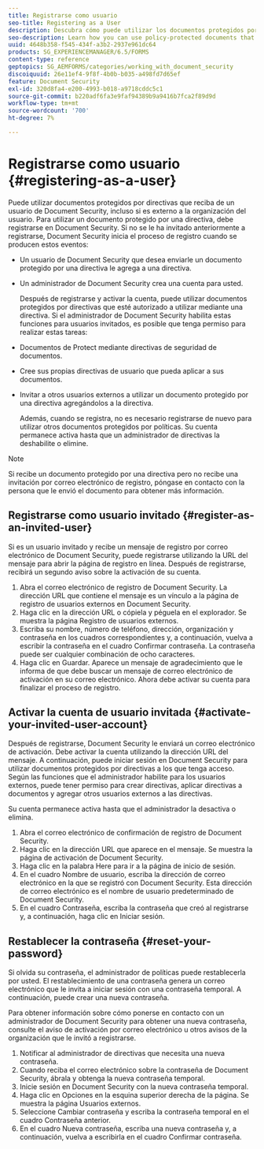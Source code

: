 ```yaml
---
title: Registrarse como usuario
seo-title: Registering as a User
description: Descubra cómo puede utilizar los documentos protegidos por directivas que recibe de un usuario de Document Security, incluso si es externo a la organización del usuario.
seo-description: Learn how you can use policy-protected documents that you receive from an document security user, even if you are external to the user’s organization.
uuid: 4648b358-f545-434f-a3b2-2937e961dc64
products: SG_EXPERIENCEMANAGER/6.5/FORMS
content-type: reference
geptopics: SG_AEMFORMS/categories/working_with_document_security
discoiquuid: 26e11ef4-9f8f-4b0b-b035-a498fd7d65ef
feature: Document Security
exl-id: 320d8fa4-e200-4993-b018-a9718cddc5c1
source-git-commit: b220adf6fa3e9faf94389b9a9416b7fca2f89d9d
workflow-type: tm+mt
source-wordcount: '700'
ht-degree: 7%

---
```


# Registrarse como usuario {#registering-as-a-user}

Puede utilizar documentos protegidos por directivas que reciba de un usuario de Document Security, incluso si es externo a la organización del usuario. Para utilizar un documento protegido por una directiva, debe registrarse en Document Security. Si no se le ha invitado anteriormente a registrarse, Document Security inicia el proceso de registro cuando se producen estos eventos:

* Un usuario de Document Security que desea enviarle un documento protegido por una directiva le agrega a una directiva.
* Un administrador de Document Security crea una cuenta para usted.

   Después de registrarse y activar la cuenta, puede utilizar documentos protegidos por directivas que esté autorizado a utilizar mediante una directiva. Si el administrador de Document Security habilita estas funciones para usuarios invitados, es posible que tenga permiso para realizar estas tareas:

* Documentos de Protect mediante directivas de seguridad de documentos.
* Cree sus propias directivas de usuario que pueda aplicar a sus documentos.
* Invitar a otros usuarios externos a utilizar un documento protegido por una directiva agregándolos a la directiva.

   Además, cuando se registra, no es necesario registrarse de nuevo para utilizar otros documentos protegidos por políticas. Su cuenta permanece activa hasta que un administrador de directivas la deshabilite o elimine.

>[!NOTE]
>
>Si recibe un documento protegido por una directiva pero no recibe una invitación por correo electrónico de registro, póngase en contacto con la persona que le envió el documento para obtener más información.

## Registrarse como usuario invitado {#register-as-an-invited-user}

Si es un usuario invitado y recibe un mensaje de registro por correo electrónico de Document Security, puede registrarse utilizando la URL del mensaje para abrir la página de registro en línea. Después de registrarse, recibirá un segundo aviso sobre la activación de su cuenta.

1. Abra el correo electrónico de registro de Document Security. La dirección URL que contiene el mensaje es un vínculo a la página de registro de usuarios externos en Document Security.
1. Haga clic en la dirección URL o cópiela y péguela en el explorador. Se muestra la página Registro de usuarios externos.
1. Escriba su nombre, número de teléfono, dirección, organización y contraseña en los cuadros correspondientes y, a continuación, vuelva a escribir la contraseña en el cuadro Confirmar contraseña. La contraseña puede ser cualquier combinación de ocho caracteres.
1. Haga clic en Guardar. Aparece un mensaje de agradecimiento que le informa de que debe buscar un mensaje de correo electrónico de activación en su correo electrónico. Ahora debe activar su cuenta para finalizar el proceso de registro.

## Activar la cuenta de usuario invitada {#activate-your-invited-user-account}

Después de registrarse, Document Security le enviará un correo electrónico de activación. Debe activar la cuenta utilizando la dirección URL del mensaje. A continuación, puede iniciar sesión en Document Security para utilizar documentos protegidos por directivas a los que tenga acceso. Según las funciones que el administrador habilite para los usuarios externos, puede tener permiso para crear directivas, aplicar directivas a documentos y agregar otros usuarios externos a las directivas.

Su cuenta permanece activa hasta que el administrador la desactiva o elimina.

1. Abra el correo electrónico de confirmación de registro de Document Security.
1. Haga clic en la dirección URL que aparece en el mensaje. Se muestra la página de activación de Document Security.
1. Haga clic en la palabra Here para ir a la página de inicio de sesión.
1. En el cuadro Nombre de usuario, escriba la dirección de correo electrónico en la que se registró con Document Security. Esta dirección de correo electrónico es el nombre de usuario predeterminado de Document Security.
1. En el cuadro Contraseña, escriba la contraseña que creó al registrarse y, a continuación, haga clic en Iniciar sesión.

## Restablecer la contraseña {#reset-your-password}

Si olvida su contraseña, el administrador de políticas puede restablecerla por usted. El restablecimiento de una contraseña genera un correo electrónico que le invita a iniciar sesión con una contraseña temporal. A continuación, puede crear una nueva contraseña.

Para obtener información sobre cómo ponerse en contacto con un administrador de Document Security para obtener una nueva contraseña, consulte el aviso de activación por correo electrónico u otros avisos de la organización que le invitó a registrarse.

1. Notificar al administrador de directivas que necesita una nueva contraseña.
1. Cuando reciba el correo electrónico sobre la contraseña de Document Security, ábrala y obtenga la nueva contraseña temporal.
1. Inicie sesión en Document Security con la nueva contraseña temporal.
1. Haga clic en Opciones en la esquina superior derecha de la página. Se muestra la página Usuarios externos.
1. Seleccione Cambiar contraseña y escriba la contraseña temporal en el cuadro Contraseña anterior.
1. En el cuadro Nueva contraseña, escriba una nueva contraseña y, a continuación, vuelva a escribirla en el cuadro Confirmar contraseña.
